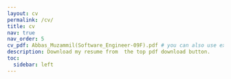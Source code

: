 ```yaml
---
layout: cv
permalink: /cv/
title: cv
nav: true
nav_order: 5
cv_pdf: Abbas_Muzammil(Software_Engineer-09F).pdf # you can also use external links here
description: Download my resume from  the top pdf download button.
toc:
  sidebar: left
---
```

